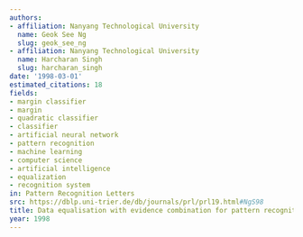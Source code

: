 ```yaml
---
authors:
- affiliation: Nanyang Technological University
  name: Geok See Ng
  slug: geok_see_ng
- affiliation: Nanyang Technological University
  name: Harcharan Singh
  slug: harcharan_singh
date: '1998-03-01'
estimated_citations: 18
fields:
- margin classifier
- margin
- quadratic classifier
- classifier
- artificial neural network
- pattern recognition
- machine learning
- computer science
- artificial intelligence
- equalization
- recognition system
in: Pattern Recognition Letters
src: https://dblp.uni-trier.de/db/journals/prl/prl19.html#NgS98
title: Data equalisation with evidence combination for pattern recognition
year: 1998
---
```

